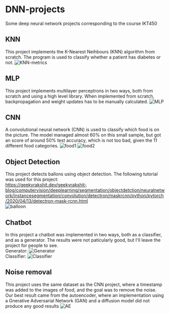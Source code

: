 # DNN-projects
Some deep neural network projects corresponding to the course IKT450

## KNN
This project implements the K-Nearest Neihbours (KNN) algorithm from scratch. The program is used to classify whether a patient has diabetes or not.
![KNN-metrics](https://github.com/user-attachments/assets/7a8ad6c2-66a8-4d36-9d2e-a653651e2db8)

## MLP
This project implements multilayer perceptrons in two ways, both from scratch and using a high level library. When implemented from scratch, backpropagation and weight updates has to be manually calculated.
![MLP](https://github.com/user-attachments/assets/6e95c71d-1729-49cb-a1d5-e622935a265c)

## CNN
A convolutional neural network (CNN) is used to classify which food is on the picture. The model managed almost 60% on this small sample, but got an score of around 50% test accuracy, which is not too bad, given the 11 different food categories.
![food1](https://github.com/user-attachments/assets/a25ab702-9e24-4ff9-8461-d331483916e4)
![food2](https://github.com/user-attachments/assets/013870c9-8781-4af9-a1f9-536a4ce66d56)


## Object Detection
This project detects ballons using object detection. The following tutorial was used for this project:    
https://geekyrakshit.dev/geekyrakshit-blog/computervision/deeplearning/segmentation/objectdetction/neuralnetwork/instancesegmentation/convolution/detectron/maskrcnn/python/pytorch/2020/04/13/detectron-mask-rcnn.html    
![balloon](https://github.com/user-attachments/assets/8e1c609d-2cee-4e15-9ed7-84dff93b4f69)

## Chatbot
In this project a chatbot was implemented in two ways, both as a classifier, and as a generator. The results were not paticularly good, but I'll leave the project for people to see.    
Generator:
![Generator](https://github.com/user-attachments/assets/36329937-0f22-4ebf-840d-53236d8cb9c6)    
Classifier:
![Classifier](https://github.com/user-attachments/assets/1326bd23-0bca-463a-a0e4-ac7cbc56d13d)

## Noise removal
This project uses the same dataset as the CNN project, where a timestamp was added to the images of food, and the goal was to remove the noise. Our best result came from the autoencoder, where an implementation using a Gnerative Adversarial Network (GAN) and a diffusion model did not produce any good results
![AE](https://github.com/user-attachments/assets/0d7219d0-07b5-4ead-b47b-51890b1126fc)

















